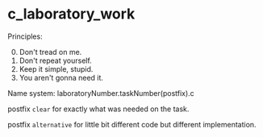 # c_laboratory_work

Principles:

0. Don't tread on me.
1. Don't repeat yourself.
2. Keep it simple, stupid.
3. You aren't gonna need it.

Name system:
laboratoryNumber.taskNumber(postfix).c

postfix `clear` for exactly what was needed on the task.

postfix `alternative` for little bit different code but different implementation.
